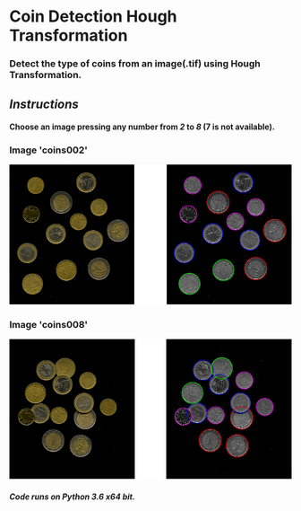 # Coin Detection Hough Transformation
 
### Detect the type of coins from an image(.tif) using Hough Transformation.

## *Instructions*
#### Choose an image pressing any number from *2* to *8* (7 is not available).

### Image 'coins002'  
![image](images/coins002_HT.png) 

### Image 'coins008'  
![image](images/coins008_HT.png) 


##### Code runs on Python 3.6 x64 bit.
